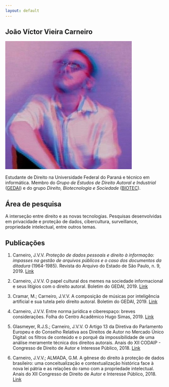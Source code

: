 ```yaml
---
layout: default
---
```


## João Víctor Vieira Carneiro

<img class="profile-picture" src="foto-jv.jpg">

Estudante de Direito na Universidade Federal do Paraná e técnico em informática. Membro do *Grupo de Estudos de Direito Autoral e Industrial* ([GEDAI](http://gedai.com.br)) e do grupo *Direito, Biotecnologia e Sociedade* ([BIOTEC](http://www.direito.ufpr.br/portal/biotec/)).

## Área de pesquisa

A interseção entre direito e as novas tecnologias. Pesquisas desenvolvidas em privacidade e proteção de dados, cibercultura, surveillance, propriedade intelectual, entre outros temas.

## Publicações

1. Carneiro, J.V.V. *Proteção de dados pessoais e direito à informação: impasses na gestão de arquivos públicos e o caso dos documentos da ditadura* (1964-1985). Revista do Arquivo do Estado de São Paulo, n. 9, 2019. [Link](http://www.arquivoestado.sp.gov.br/revista_do_arquivo/09/artigo_03.php)

2. Carneiro, J.V.V. O papel cultural dos memes na sociedade informacional e seus litígios com o direito autoral. Boletim do GEDAI, 2019. [Link](http://www.gedai.com.br/junho-2019/o-papel-cultural-dos-memes-na-sociedade-informacional-e-seus-litigios-com-o-direito-autoral/)

3. Cramar, M.; Carneiro, J.V.V. A composição de músicas por inteligência artificial e sua tutela pelo direito autoral. Boletim do GEDAI, 2019. [Link](http://www.gedai.com.br/outubro-de-2019/a-composicao-de-musicas-por-inteligencia-artificial-e-sua-tutela-pelo-direito-autoral/)

4. Carneiro, J.V.V. Entre norma jurídica e ciberespaço: breves considerações. Folha do Centro Acadêmico Hugo Simas, 2019. [Link](https://drive.google.com/file/d/1r6appTMrU0cIBbHbb7Z3W56hl86UV-ea/view#page=6)

5. Glasmeyer, R.J.S.; Carneiro, J.V.V. O Artigo 13 da Diretiva do Parlamento Europeu e do Conselho Relativa aos Direitos de Autor no Mercado Único Digital: os filtros de conteúdo e o porquê da impossibilidade de uma análise meramente técnica dos direitos autorais. Anais do XII CODAIP - Congresso de Direito de Autor e Interesse Público, 2018. [Link](http://www.gedai.com.br/wp-content/uploads/2019/05/002-O-ARTIGO-13-DA-DIRETIVA-DO-PARLAMENTO-EUROPEU.pdf)

6. Carneiro, J.V.V.; ALMADA, G.M. A gênese do direito à proteção de dados brasileiro: uma conceitualização e contextualização histórica face à nova lei pátria e as relações do ramo com a propriedade intelectual. Anais do XII Congresso de Direito de Autor e Interesse Público, 2018. [Link](http://www.gedai.com.br/wp-content/uploads/2019/06/033-A-G%C3%8ANESE-DO-DIREITO-%C3%80-PROTE%C3%87%C3%83O-DE-DADOS-BRASILEIRO.pdf)



<!---
## Typography

This is a [link](http://google.com). Something *italics* and something **bold**.

Here is a table

Year | Award | Category
-----|-------|--------
2014 | Emmy  | Won Outstanding Lead Actor in a miniseries or a movie
2015 | BAFTA | Nominated for Best Leading Actor for Sherlock
2014 | Satellite | Won Best Actor miniseries or television film

Here is a horizontal rule

---

Here is a blockquote

> To a great mind, nothing is little

## References

* Foo Bar: Head of Department, Placeholder Names, Lorem
* John Doe: Associate Professor, Department of Computer Science, Ipsum
-->
